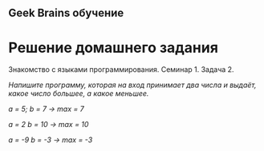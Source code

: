 ## Geek Brains обучение
# Решение домашнего задания
Знакомство с языками программирования. Семинар 1. Задача 2. 

*Напишите программу, которая на вход принимает два числа и выдаёт, какое число большее, а какое меньшее.*

*a = 5; b = 7 -> max = 7*

*a = 2 b = 10 -> max = 10*

*a = -9 b = -3 -> max = -3*
